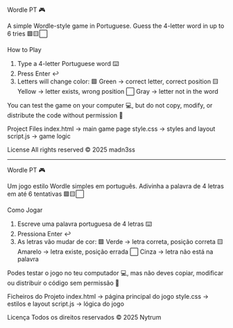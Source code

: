 Wordle PT 🎮

A simple Wordle-style game in Portuguese. Guess the 4-letter word in up to 6 tries 🟩🟨⬜

How to Play
1. Type a 4-letter Portuguese word ⌨️
2. Press Enter ↩️
3. Letters will change color:
   🟩 Green → correct letter, correct position
   🟨 Yellow → letter exists, wrong position
   ⬜ Gray → letter not in the word

You can test the game on your computer 💻, but do not copy, modify, or distribute the code without permission 🚫

Project Files
index.html → main game page
style.css → styles and layout
script.js → game logic

License
All rights reserved © 2025 madn3ss

-------------------------------------------------------------------------------------------------------------------

Wordle PT 🎮

Um jogo estilo Wordle simples em português. Adivinha a palavra de 4 letras em até 6 tentativas 🟩🟨⬜

Como Jogar
1. Escreve uma palavra portuguesa de 4 letras ⌨️
2. Pressiona Enter ↩️
3. As letras vão mudar de cor:
   🟩 Verde → letra correta, posição correta
   🟨 Amarelo → letra existe, posição errada
   ⬜ Cinza → letra não está na palavra

Podes testar o jogo no teu computador 💻, mas não deves copiar, modificar ou distribuir o código sem permissão 🚫

Ficheiros do Projeto
index.html → página principal do jogo
style.css → estilos e layout
script.js → lógica do jogo

Licença
Todos os direitos reservados © 2025 Nytrum
